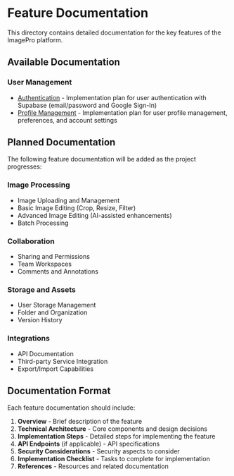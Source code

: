 # Feature Documentation

This directory contains detailed documentation for the key features of the ImagePro platform.

## Available Documentation

### User Management

- [Authentication](./user-management/authentication.md) - Implementation plan for user authentication with Supabase (email/password and Google Sign-In)
- [Profile Management](./user-management/profile-management.md) - Implementation plan for user profile management, preferences, and account settings

## Planned Documentation

The following feature documentation will be added as the project progresses:

### Image Processing
- Image Uploading and Management
- Basic Image Editing (Crop, Resize, Filter)
- Advanced Image Editing (AI-assisted enhancements)
- Batch Processing

### Collaboration
- Sharing and Permissions
- Team Workspaces
- Comments and Annotations

### Storage and Assets
- User Storage Management
- Folder and Organization
- Version History

### Integrations
- API Documentation
- Third-party Service Integration
- Export/Import Capabilities

## Documentation Format

Each feature documentation should include:

1. **Overview** - Brief description of the feature
2. **Technical Architecture** - Core components and design decisions
3. **Implementation Steps** - Detailed steps for implementing the feature
4. **API Endpoints** (if applicable) - API specifications
5. **Security Considerations** - Security aspects to consider
6. **Implementation Checklist** - Tasks to complete for implementation
7. **References** - Resources and related documentation 